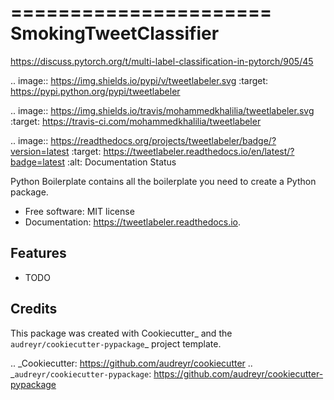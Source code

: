 ======================
SmokingTweetClassifier
======================

https://discuss.pytorch.org/t/multi-label-classification-in-pytorch/905/45

.. image:: https://img.shields.io/pypi/v/tweetlabeler.svg
        :target: https://pypi.python.org/pypi/tweetlabeler

.. image:: https://img.shields.io/travis/mohammedkhalilia/tweetlabeler.svg
        :target: https://travis-ci.com/mohammedkhalilia/tweetlabeler

.. image:: https://readthedocs.org/projects/tweetlabeler/badge/?version=latest
        :target: https://tweetlabeler.readthedocs.io/en/latest/?badge=latest
        :alt: Documentation Status




Python Boilerplate contains all the boilerplate you need to create a Python package.


* Free software: MIT license
* Documentation: https://tweetlabeler.readthedocs.io.


Features
--------

* TODO

Credits
-------

This package was created with Cookiecutter_ and the `audreyr/cookiecutter-pypackage`_ project template.

.. _Cookiecutter: https://github.com/audreyr/cookiecutter
.. _`audreyr/cookiecutter-pypackage`: https://github.com/audreyr/cookiecutter-pypackage
